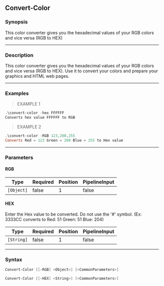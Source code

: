 Convert-Color
-------------

### Synopsis
This color converter gives you the hexadecimal values of your RGB colors and vice versa (RGB to HEX)

---

### Description

This color converter gives you the hexadecimal values of your RGB colors and vice versa (RGB to HEX). Use it to convert your colors and prepare your graphics and HTML web pages.

---

### Examples
> EXAMPLE 1

```PowerShell
.\convert-color -hex FFFFFF
Converts hex value FFFFFF to RGB
```
> EXAMPLE 2

```PowerShell
.\convert-color -RGB 123,200,255
Converts Red = 123 Green = 200 Blue = 255 to Hex value
```

---

### Parameters
#### **RGB**

|Type      |Required|Position|PipelineInput|
|----------|--------|--------|-------------|
|`[Object]`|false   |1       |false        |

#### **HEX**
Enter the Hex value to be converted. Do not use the '#' symbol. (Ex: 3333CC converts to Red: 51 Green: 51 Blue: 204)

|Type      |Required|Position|PipelineInput|
|----------|--------|--------|-------------|
|`[String]`|false   |1       |false        |

---

### Syntax
```PowerShell
Convert-Color [[-RGB] <Object>] [<CommonParameters>]
```
```PowerShell
Convert-Color [[-HEX] <String>] [<CommonParameters>]
```
